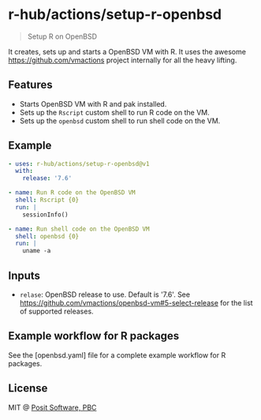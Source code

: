 # r-hub/actions/setup-r-openbsd

> Setup R on OpenBSD

It creates, sets up and starts a OpenBSD VM with R.
It uses the awesome https://github.com/vmactions project internally for
all the heavy lifting.

## Features

* Starts OpenBSD VM with R and pak installed.
* Sets up the `Rscript` custom shell to run R code on the VM.
* Sets up the `openbsd` custom shell to run shell code on the VM.

## Example

```yaml
- uses: r-hub/actions/setup-r-openbsd@v1
  with:
    release: '7.6'

- name: Run R code on the OpenBSD VM
  shell: Rscript {0}
  run: |
    sessionInfo()

- name: Run shell code on the OpenBSD VM
  shell: openbsd {0}
  run: |
    uname -a
```

## Inputs

* `relase`: OpenBSD release to use. Default is '7.6'. See
  https://github.com/vmactions/openbsd-vm#5-select-release for the list
  of supported releases.

## Example workflow for R packages

See the [openbsd.yaml] file for a complete example workflow for R
packages.

## License

MIT @ [Posit Software, PBC](https://posit.co)
